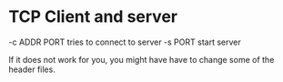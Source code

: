 # TCP Client and server

-c ADDR PORT tries to connect to server 
-s PORT start server

If it does not work for you, you might have have to change some of the header files. 
